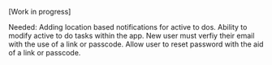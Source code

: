 [Work in progress]

Needed:
    Adding location based notifications for active to dos. 
    Ability to modify active to do tasks within the app.
    New user must verfiy their email with the use of a link or passcode. 
    Allow user to reset password with the aid of a link or passcode.
